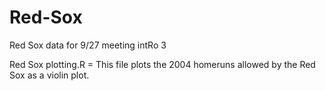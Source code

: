 # Red-Sox
Red Sox data for 9/27 meeting intRo 3 


Red Sox plotting.R = This file plots the 2004 homeruns allowed by the Red Sox as a violin plot.
